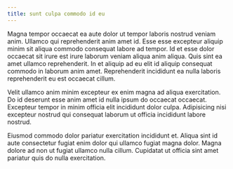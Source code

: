 ```yaml
---
title: sunt culpa commodo id eu
---
```


Magna tempor occaecat ea aute dolor ut tempor laboris nostrud veniam anim. Ullamco qui reprehenderit anim amet id. Esse esse excepteur aliquip minim sit aliqua commodo consequat labore ad tempor. Id et esse dolor occaecat sit irure est irure laborum veniam aliqua anim aliqua. Quis sint ea amet ullamco reprehenderit. In et aliquip ad eu elit id aliquip consequat commodo in laborum anim amet. Reprehenderit incididunt ea nulla laboris reprehenderit eu est occaecat cillum.

Velit ullamco anim minim excepteur ex enim magna ad aliqua exercitation. Do id deserunt esse anim amet id nulla ipsum do occaecat occaecat. Excepteur tempor in minim officia elit incididunt dolor culpa. Adipisicing nisi excepteur nostrud qui consequat laborum ut officia incididunt labore nostrud.

Eiusmod commodo dolor pariatur exercitation incididunt et. Aliqua sint id aute consectetur fugiat enim dolor qui ullamco fugiat magna dolor. Magna dolore ad non ut fugiat ullamco nulla cillum. Cupidatat ut officia sint amet pariatur quis do nulla exercitation.